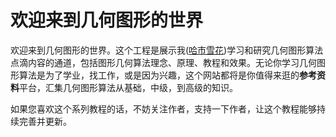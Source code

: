 # 欢迎来到几何图形的世界

欢迎来到几何图形的世界。这个工程是展示我([哈市雪花](微信公众号：geometrylib))学习和研究几何图形算法点滴内容的通道，包括图形几何算法理念、原理、教程和效果。无论你学习几何图形算法是为了学业，找工作，或是因为兴趣，这个网站都将是你值得来逛的**参考资料**平台，汇集几何图形算法从基础，中级，到高级的知识。

如果您喜欢这个系列教程的话，不妨关注作者，支持一下作者，让这个教程能够持续完善并更新。
